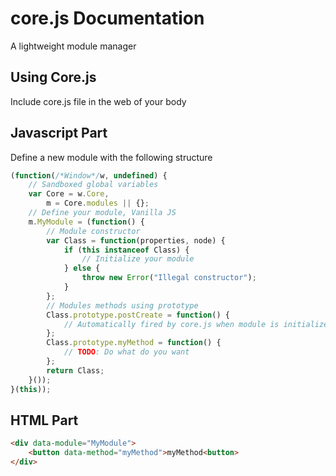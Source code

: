 core.js Documentation
==================================================

A lightweight module manager

Using Core.js
--------------------------------------

Include core.js file in the web of your body

Javascript Part
--------------------------------------

Define a new module with the following structure
```javascript
(function(/*Window*/w, undefined) {
	// Sandboxed global variables
	var Core = w.Core,
		m = Core.modules || {};
	// Define your module, Vanilla JS
	m.MyModule = (function() {
		// Module constructor
		var Class = function(properties, node) {
			if (this instanceof Class) {
				// Initialize your module
			} else {
				throw new Error("Illegal constructor");
			}
		};
		// Modules methods using prototype
		Class.prototype.postCreate = function() {
			// Automatically fired by core.js when module is initialized
		};
		Class.prototype.myMethod = function() {
			// TODO: Do what do you want
		};
		return Class;
	}());
}(this));
```


HTML Part
--------------------------------------
```html
<div data-module="MyModule">
	<button data-method="myMethod">myMethod<button>
</div>
```